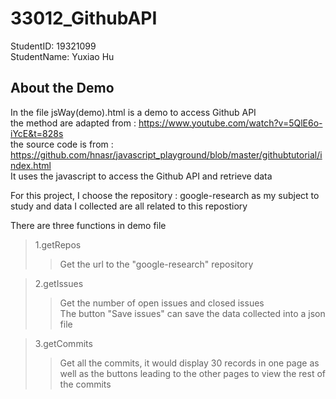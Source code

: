 # 33012_GithubAPI

StudentID: 19321099  
StudentName: Yuxiao Hu  


## About the Demo

In the file jsWay(demo).html is a demo to access Github API  
the method are adapted from : https://www.youtube.com/watch?v=5QlE6o-iYcE&t=828s  
the source code is from : https://github.com/hnasr/javascript_playground/blob/master/githubtutorial/index.html  
It uses the javascript to access the Github API and retrieve data  

For this project, I choose the repository : google-research as my subject to study and data I collected are all related to this repostiory  

There are three functions in demo file  
  
>1.getRepos  
>>Get the url to the "google-research" repository  

>2.getIssues  
>>Get the number of open issues and closed issues  
>>The button "Save issues" can save the data collected into a json file  

>3.getCommits  
>>Get all the commits, it would display 30 records in one page as well as the buttons leading to the other pages to view the rest of the commits  
